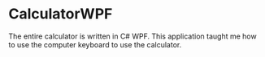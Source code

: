 # CalculatorWPF

The entire calculator is written in C# WPF.
This application taught me how to use the computer keyboard to use the calculator. 
